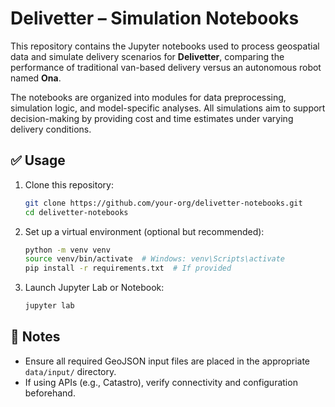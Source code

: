# Delivetter – Simulation Notebooks

This repository contains the Jupyter notebooks used to process geospatial data and simulate delivery scenarios for **Delivetter**, comparing the performance of traditional van-based delivery versus an autonomous robot named **Ona**.

The notebooks are organized into modules for data preprocessing, simulation logic, and model-specific analyses. All simulations aim to support decision-making by providing cost and time estimates under varying delivery conditions.

## ✅ Usage

1. Clone this repository:

   ```bash
   git clone https://github.com/your-org/delivetter-notebooks.git
   cd delivetter-notebooks
   ```

2. Set up a virtual environment (optional but recommended):

   ```bash
   python -m venv venv
   source venv/bin/activate  # Windows: venv\Scripts\activate
   pip install -r requirements.txt  # If provided
   ```

3. Launch Jupyter Lab or Notebook:

   ```bash
   jupyter lab
   ```

## 📆 Notes

* Ensure all required GeoJSON input files are placed in the appropriate `data/input/` directory.
* If using APIs (e.g., Catastro), verify connectivity and configuration beforehand.
